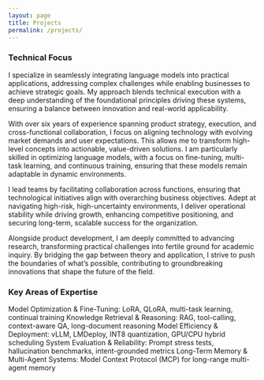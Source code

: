 ```yaml
---
layout: page
title: Projects
permalink: /projects/
---
```


### Technical Focus

I specialize in seamlessly integrating language models into practical applications, addressing complex challenges while enabling businesses to achieve strategic goals. My approach blends technical execution with a deep understanding of the foundational principles driving these systems, ensuring a balance between innovation and real-world applicability.

With over six years of experience spanning product strategy, execution, and cross-functional collaboration, I focus on aligning technology with evolving market demands and user expectations. This allows me to transform high-level concepts into actionable, value-driven solutions. I am particularly skilled in optimizing language models, with a focus on fine-tuning, multi-task learning, and continuous training, ensuring that these models remain adaptable in dynamic environments.

I lead teams by facilitating collaboration across functions, ensuring that technological initiatives align with overarching business objectives. Adept at navigating high-risk, high-uncertainty environments, I deliver operational stability while driving growth, enhancing competitive positioning, and securing long-term, scalable success for the organization.

Alongside product development, I am deeply committed to advancing research, transforming practical challenges into fertile ground for academic inquiry. By bridging the gap between theory and application, I strive to push the boundaries of what’s possible, contributing to groundbreaking innovations that shape the future of the field.

### Key Areas of Expertise

Model Optimization & Fine-Tuning: LoRA, QLoRA, multi-task learning, continual training
Knowledge Retrieval & Reasoning: RAG, tool-calling, context-aware QA, long-document reasoning
Model Efficiency & Deployment: vLLM, LMDeploy, INT8 quantization, GPU/CPU hybrid scheduling
System Evaluation & Reliability: Prompt stress tests, hallucination benchmarks, intent-grounded metrics
Long-Term Memory & Multi-Agent Systems: Model Context Protocol (MCP) for long-range multi-agent memory
